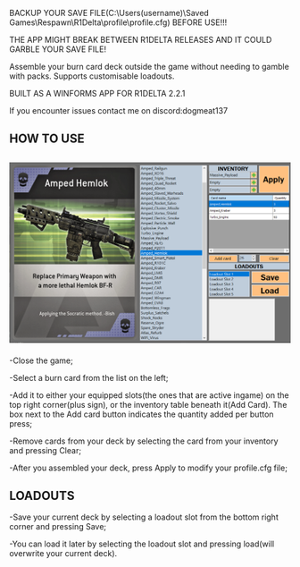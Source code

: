 BACKUP YOUR SAVE FILE(C:\Users\(username)\Saved Games\Respawn\R1Delta\profile\profile.cfg) BEFORE USE!!!

THE APP MIGHT BREAK BETWEEN R1DELTA RELEASES AND IT COULD GARBLE YOUR SAVE FILE!

Assemble your burn card deck outside the game without needing to gamble with packs. Supports customisable loadouts.

BUILT AS A WINFORMS APP FOR R1DELTA 2.2.1

If you encounter issues contact me on discord:dogmeat137

HOW TO USE
----------
![Screenshot](https://github.com/D1373D/TitanfallBurnCardSelectorR1Delta/blob/main/Screenshot_ui.png)
----------

-Close the game;

-Select a burn card from the list on the left;

-Add it to either your equipped slots(the ones that are active ingame) on the top right corner(plus sign), or the inventory table beneath it(Add Card). The box next to the Add card button indicates the quantity added per button press;

-Remove cards from your deck by selecting the card from your inventory and pressing Clear;

-After you assembled your deck, press Apply to modify your profile.cfg file;

LOADOUTS
----------
-Save your current deck by selecting a loadout slot from the bottom right corner and pressing Save;

-You can load it later by selecting the loadout slot and pressing load(will overwrite your current deck).
